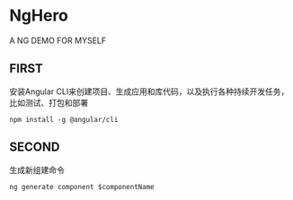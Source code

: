 # NgHero
A NG DEMO FOR MYSELF

## FIRST
安装Angular CLI来创建项目、生成应用和库代码，以及执行各种持续开发任务，比如测试、打包和部署
```shell script
npm install -g @angular/cli
```

## SECOND
生成新组建命令
```shell script
ng generate component $componentName
```
